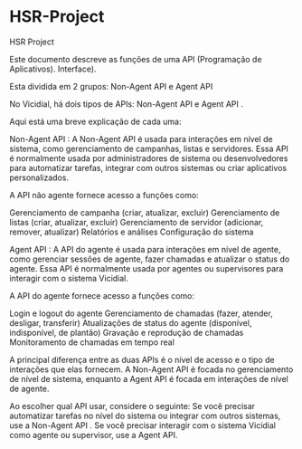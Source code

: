 # HSR-Project
HSR Project

Este documento descreve as funções de uma API (Programação de Aplicativos).
Interface).

Esta dividida em 2 grupos: Non-Agent API e Agent API

No Vicidial, há dois tipos de APIs: Non-Agent API e Agent API . 

Aqui está uma breve explicação de cada uma:

Non-Agent API : 
A Non-Agent API é usada para interações em nível de sistema, como gerenciamento de campanhas, listas e servidores. 
Essa API é normalmente usada por administradores de sistema ou desenvolvedores para automatizar tarefas, integrar com outros sistemas ou criar aplicativos personalizados.

A API não agente fornece acesso a funções como:

Gerenciamento de campanha (criar, atualizar, excluir)
Gerenciamento de listas (criar, atualizar, excluir)
Gerenciamento de servidor (adicionar, remover, atualizar)
Relatórios e análises
Configuração do sistema

Agent API : 
A API do agente é usada para interações em nível de agente, como gerenciar sessões de agente, fazer chamadas e atualizar o status do agente. 
Essa API é normalmente usada por agentes ou supervisores para interagir com o sistema Vicidial.

A API do agente fornece acesso a funções como:

Login e logout do agente
Gerenciamento de chamadas (fazer, atender, desligar, transferir)
Atualizações de status do agente (disponível, indisponível, de plantão)
Gravação e reprodução de chamadas
Monitoramento de chamadas em tempo real

A principal diferença entre as duas APIs é o nível de acesso e o tipo de interações que elas fornecem. 
A Non-Agent API é focada no gerenciamento de nível de sistema, enquanto a Agent API é focada em interações de nível de agente.

Ao escolher qual API usar, considere o seguinte:
Se você precisar automatizar tarefas no nível do sistema ou integrar com outros sistemas, use a Non-Agent API .
Se você precisar interagir com o sistema Vicidial como agente ou supervisor, use a Agent API.

